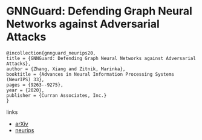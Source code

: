 # GNNGuard: Defending Graph Neural Networks against Adversarial Attacks

```
@incollection{gnnguard_neurips20,
title = {GNNGuard: Defending Graph Neural Networks against Adversarial Attacks},
author = {Zhang, Xiang and Zitnik, Marinka},
booktitle = {Advances in Neural Information Processing Systems (NeurIPS) 33},
pages = {9263--9275},
year = {2020},
publisher = {Curran Associates, Inc.}
}
```

links
- [arXiv](https://arxiv.org/abs/2006.08149)
- [neurips](https://papers.nips.cc//paper/2020/hash/690d83983a63aa1818423fd6edd3bfdb-Abstract.html)
